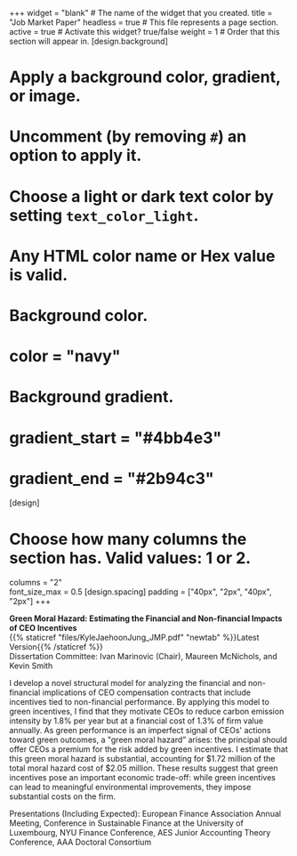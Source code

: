 +++
widget = "blank"  # The name of the widget that you created.
title = "Job Market Paper"
headless = true  # This file represents a page section.
active = true  # Activate this widget? true/false
weight = 1  # Order that this section will appear in.
[design.background]
  # Apply a background color, gradient, or image.
  #   Uncomment (by removing `#`) an option to apply it.
  #   Choose a light or dark text color by setting `text_color_light`.
  #   Any HTML color name or Hex value is valid.

  # Background color.
  # color = "navy"
  
  # Background gradient.
  # gradient_start = "#4bb4e3"
  # gradient_end = "#2b94c3"
[design]
  # Choose how many columns the section has. Valid values: 1 or 2.
  columns = "2"  
  font_size_max = 0.5
[design.spacing]
  padding = ["40px", "2px", "40px", "2px"]
+++

**Green Moral Hazard: Estimating the Financial and Non-financial Impacts of CEO Incentives**  
{{% staticref "files/KyleJaehoonJung_JMP.pdf" "newtab" %}}Latest Version{{% /staticref %}}  
Dissertation Committee: Ivan Marinovic (Chair), Maureen McNichols, and Kevin Smith  

I develop a novel structural model for analyzing the financial and non-financial implications of CEO compensation contracts that include incentives tied to non-financial performance. By applying this model to green incentives, I find that they motivate CEOs to reduce carbon emission intensity by 1.8% per year but at a financial cost of 1.3% of firm value annually. As green performance is an imperfect signal of CEOs' actions toward green outcomes, a "green moral hazard” arises: the principal should offer CEOs a premium for the risk added by green incentives. I estimate that this green moral hazard is substantial, accounting for $1.72 million of the total moral hazard cost of $2.05 million. These results suggest that green incentives pose an important economic trade-off: while green incentives can lead to meaningful environmental improvements, they impose substantial costs on the firm.  

Presentations (Including Expected): European Finance Association Annual Meeting, Conference in Sustainable Finance at the University of Luxembourg, NYU Finance Conference, AES Junior Accounting Theory Conference, AAA Doctoral Consortium 
